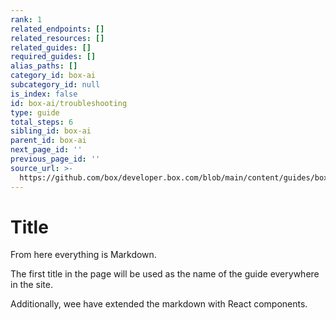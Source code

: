 ```yaml
---
rank: 1
related_endpoints: []
related_resources: []
related_guides: []
required_guides: []
alias_paths: []
category_id: box-ai
subcategory_id: null
is_index: false
id: box-ai/troubleshooting
type: guide
total_steps: 6
sibling_id: box-ai
parent_id: box-ai
next_page_id: ''
previous_page_id: ''
source_url: >-
  https://github.com/box/developer.box.com/blob/main/content/guides/box-ai/troubleshooting.md
---
```

# Title

From here everything is Markdown.

The first title in the page will be used as the name of the guide everywhere in
the site.

Additionally, wee have extended the markdown with React components.